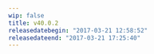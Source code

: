 ```yaml
---
wip: false
title: v40.0.2
releasedatebegin: "2017-03-21 12:58:52"
releasedateend: "2017-03-21 17:25:40"
---
```

